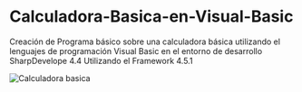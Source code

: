 # Calculadora-Basica-en-Visual-Basic
Creación de Programa básico sobre una calculadora básica utilizando el lenguajes de programación Visual Basic en el entorno de desarrollo SharpDevelope 4.4 Utilizando el Framework 4.5.1

![Calculadora basica](https://user-images.githubusercontent.com/58617892/155855777-b10c506d-0857-451b-87dd-00ebbc661573.PNG)
